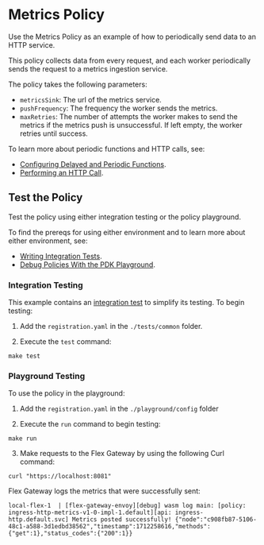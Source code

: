 # Metrics Policy

Use the Metrics Policy as an example of how to periodically send data to an HTTP service.

This policy collects data from every request, and each worker periodically sends the request to a metrics ingestion service.

The policy takes the following parameters:
* `metricsSink`: The url of the metrics service.
* `pushFrequency`: The frequency the worker sends the metrics.
* `maxRetries`: The number of attempts the worker makes to send the metrics if the metrics push is unsuccessful. If left empty, the worker retries until success.

To learn more about periodic functions and HTTP calls, see:
* [Configuring Delayed and Periodic Functions](https://docs.mulesoft.com/pdk/latest/policies-pdk-configure-timer).
* [Performing an HTTP Call](https://docs.mulesoft.com/pdk/latest/policies-pdk-configure-features-http-request).

## Test the Policy

Test the policy using either integration testing or the policy playground.

To find the prereqs for using either environment and to learn more about either environment, see:

* [Writing Integration Tests](https://docs.mulesoft.com/pdk/latest/policies-pdk-integration-tests).
* [Debug Policies With the PDK Playground](https://docs.mulesoft.com/pdk/latest/policies-pdk-debug-local).

### Integration Testing

This example contains an [integration test](./tests/requests.rs) to simplify its testing. To begin testing:

1. Add the `registration.yaml` in the `./tests/common` folder.

2. Execute the `test` command:

``` shell
make test
```

### Playground Testing

To use the policy in the playground:

1. Add the `registration.yaml` in the `./playground/config` folder

2. Execute the `run` command to begin testing:

``` shell
make run
```

3. Make requests to the Flex Gateway by using the following Curl command:

```shell
curl "https://localhost:8081"
```

Flex Gateway logs the metrics that were successfully sent:

```text
local-flex-1  | [flex-gateway-envoy][debug] wasm log main: [policy: ingress-http-metrics-v1-0-impl-1.default][api: ingress-http.default.svc] Metrics posted successfully! {"node":"c908fb87-5106-48c1-a588-3d1edbd38562","timestamp":1712258616,"methods":{"get":1},"status_codes":{"200":1}}
```